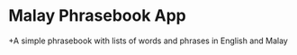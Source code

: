 Malay Phrasebook App
===================================

+A simple phrasebook with lists of words and phrases in English and Malay
